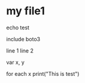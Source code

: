 # my file1

echo test

include boto3

line 1
line 2

var x, y

for each x
  print("This is test")



